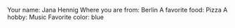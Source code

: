 Your name: Jana Hennig
Where you are from: Berlin
A favorite food: Pizza
A hobby: Music 
Favorite color: blue
